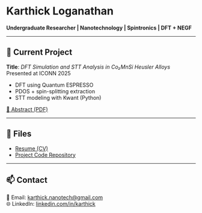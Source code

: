 # Karthick Loganathan

**Undergraduate Researcher | Nanotechnology | Spintronics | DFT + NEGF**

---

## 🧪 Current Project

**Title**: *DFT Simulation and STT Analysis in Co₂MnSi Heusler Alloys*  
Presented at ICONN 2025  
- DFT using Quantum ESPRESSO  
- PDOS + spin-splitting extraction  
- STT modeling with Kwant (Python)

[🔗 Abstract (PDF)](./Heusler_DFT_STT_Abstract.pdf)

---

## 📂 Files

- [Resume (CV)](./Karthick_CV.pdf)
- [Project Code Repository](https://github.com/your-username/heusler-spintronics)

---

## 📫 Contact

📧 Email: karthick.nanotech@gmail.com  
🌐 LinkedIn: [linkedin.com/in/karthick](https://linkedin.com/in/karthick)

